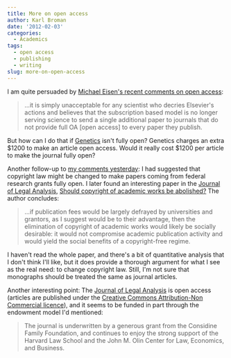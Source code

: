 ```yaml
---
title: More on open access
author: Karl Broman
date: '2012-02-03'
categories:
  - Academics
tags:
  - open access
  - publishing
  - writing
slug: more-on-open-access
---
```


I am quite persuaded by [Michael Eisen's recent comments on open access](http://www.michaeleisen.org/blog/?p=890):

<blockquote>
...it is simply unacceptable for any scientist who decries Elsevier's actions and believes that the subscription based model is no longer serving science to send a single additional paper to journals that do not provide full OA [open access] to every paper they publish.
</blockquote>

But how can I do that if [Genetics](http://www.genetics.org) isn't fully open?  Genetics charges an extra \$1200 to make an article open access.  Would it really cost \$1200 per article to make the journal fully open?
<!-- more -->

Another follow-up to [my comments yesterday](https://kbroman.org/blog/2012/02/02/paying-for-scholarly-publications/): I had suggested that copyright law might be changed to make papers coming from federal research grants fully open.  I later found an interesting paper in the [Journal of Legal Analysis](https://jla.oxfordjournals.org), [Should copyright of academic works be abolished?](https://jla.oxfordjournals.org/content/2/1/301.abstract)  The author concludes:

<blockquote>
...if publication fees would be largely defrayed by universities and grantors, as I suggest would be to their advantage, then the elimination of copyright of academic works would likely be socially desirable: it would not compromise academic publication activity and would yield the social benefits of a copyright-free regime.
</blockquote>

I haven't read the whole paper, and there's a bit of quantitative analysis that I don't think I'll like, but it does provide a thorough argument for what I see as the real need: to change copyright law.  Still, I'm not sure that monographs should be treated the same as journal articles.

Another interesting point: The [Journal of Legal Analysis](https://jla.oxfordjournals.org) is open access (articles are published under the [Creative Commons Attribution-Non Commercial licence](https://creativecommons.org/licenses/by-nc/3.0/)), and it seems to be funded in part through the endowment model I'd mentioned:

<blockquote>
The journal is underwritten by a generous grant from the Considine Family Foundation, and continues to enjoy the strong support of the Harvard Law School and the John M. Olin Center for Law, Economics, and Business.
</blockquote>
